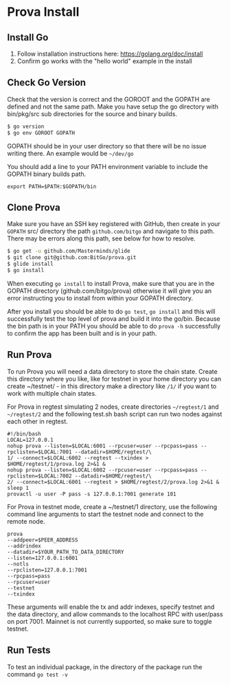 # Prova Install

## Install Go

1. Follow installation instructions here: https://golang.org/doc/install
2. Confirm go works with the "hello world" example in the install

## Check Go Version

Check that the version is correct and the GOROOT and the GOPATH are defined and not the same path. Make you have setup the go directory with bin/pkg/src sub directories for the source and binary builds.

```bash
$ go version
$ go env GOROOT GOPATH
```

GOPATH should be in your user directory so that there will be no issue writing there. An example would be `~/dev/go`

You should add a line to your PATH environment variable to include the GOPATH binary builds path.

```
export PATH=$PATH:$GOPATH/bin
```

## Clone Prova

Make sure you have an SSH key registered with GitHub, then create in your `GOPATH` src/ directory the path `github.com/bitgo` and navigate to this path. There may be errors along this path, see below for how to resolve.

```bash
$ go get -u github.com/Masterminds/glide
$ git clone git@github.com:BitGo/prova.git
$ glide install
$ go install
```

When executing `go install` to install Prova, make sure that you are in the GOPATH directory (github.com/bitgo/prova) otherwise it will give you an error instructing you to install from within your GOPATH directory.

After you install you should be able to do `go test`, `go install` and this will successfully test the top level of prova and build it into the go/bin. Because the bin path is in your PATH you should be able to do `prova -h` successfully to confirm the app has been built and is in your path.

## Run Prova

To run Prova you will need a data directory to store the chain state. Create this directory where you like, like for testnet in your home directory you can create ~/testnet/ - in this directory make a directory like `/1/` if you want to work with multiple chain states.

For Prova in regtest simulating 2 nodes, create directories `~/regtest/1` and `~/regtest/2` and the following test.sh bash script can run two nodes against each other in regtest.

```
#!/bin/bash
LOCAL=127.0.0.1
nohup prova --listen=$LOCAL:6001 --rpcuser=user --rpcpass=pass --rpclisten=$LOCAL:7001 --datadir=$HOME/regtest/\
1/ --connect=$LOCAL:6002 --regtest --txindex > $HOME/regtest/1/prova.log 2>&1 &
nohup prova --listen=$LOCAL:6002 --rpcuser=user --rpcpass=pass --rpclisten=$LOCAL:7002 --datadir=$HOME/regtest/\
2/ --connect=$LOCAL:6001 --regtest > $HOME/regtest/2/prova.log 2>&1 &
sleep 1
provactl -u user -P pass -s 127.0.0.1:7001 generate 101
```

For Prova in testnet mode, create a ~/testnet/1 directory, use the following command line arguments to start the testnet node and connect to the remote node.

```
prova
--addpeer=$PEER_ADDRESS
--addrindex
--datadir=$YOUR_PATH_TO_DATA_DIRECTORY
--listen=127.0.0.1:6001
--notls
--rpclisten=127.0.0.1:7001
--rpcpass=pass
--rpcuser=user
--testnet
--txindex
```

These arguments will enable the tx and addr indexes, specify testnet and the data directory, and allow commands to the localhost RPC with user/pass on port 7001. Mainnet is not currently supported, so make sure to toggle testnet.

## Run Tests

To test an individual package, in the directory of the package run the command `go test -v`

